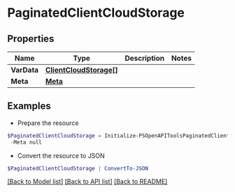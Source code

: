 # PaginatedClientCloudStorage
## Properties

Name | Type | Description | Notes
------------ | ------------- | ------------- | -------------
**VarData** | [**ClientCloudStorage[]**](ClientCloudStorage.md) |  | 
**Meta** | [**Meta**](Meta.md) |  | 

## Examples

- Prepare the resource
```powershell
$PaginatedClientCloudStorage = Initialize-PSOpenAPIToolsPaginatedClientCloudStorage  -VarData null `
 -Meta null
```

- Convert the resource to JSON
```powershell
$PaginatedClientCloudStorage | ConvertTo-JSON
```

[[Back to Model list]](../README.md#documentation-for-models) [[Back to API list]](../README.md#documentation-for-api-endpoints) [[Back to README]](../README.md)

